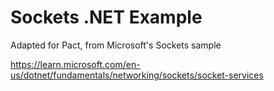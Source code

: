 # Sockets .NET Example

Adapted for Pact, from Microsoft's Sockets sample

https://learn.microsoft.com/en-us/dotnet/fundamentals/networking/sockets/socket-services
